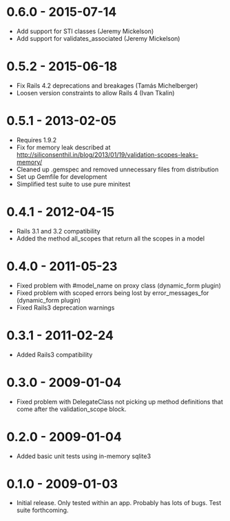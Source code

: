 # 0.6.0 - 2015-07-14

* Add support for STI classes (Jeremy Mickelson)
* Add support for validates_associated (Jeremy Mickelson)

# 0.5.2 - 2015-06-18

* Fix Rails 4.2 deprecations and breakages (Tamás Michelberger)
* Loosen version constraints to allow Rails 4 (Ivan Tkalin)

# 0.5.1 - 2013-02-05

* Requires 1.9.2
* Fix for memory leak described at http://siliconsenthil.in/blog/2013/01/19/validation-scopes-leaks-memory/
* Cleaned up .gemspec and removed unnecessary files from distribution
* Set up Gemfile for development
* Simplified test suite to use pure minitest

# 0.4.1 - 2012-04-15

* Rails 3.1 and 3.2 compatibility
* Added the method all_scopes that return all the scopes in a model

# 0.4.0 - 2011-05-23

* Fixed problem with #model_name on proxy class (dynamic_form plugin)
* Fixed problem with scoped errors being lost by error_messages_for (dynamic_form plugin)
* Fixed Rails3 deprecation warnings

# 0.3.1 - 2011-02-24

* Added Rails3 compatibility

# 0.3.0 - 2009-01-04

* Fixed problem with DelegateClass not picking up method definitions that come after the validation_scope block.

# 0.2.0 - 2009-01-04

* Added basic unit tests using in-memory sqlite3

# 0.1.0 - 2009-01-03

* Initial release.  Only tested within an app.  Probably has lots of bugs.  Test suite forthcoming.
